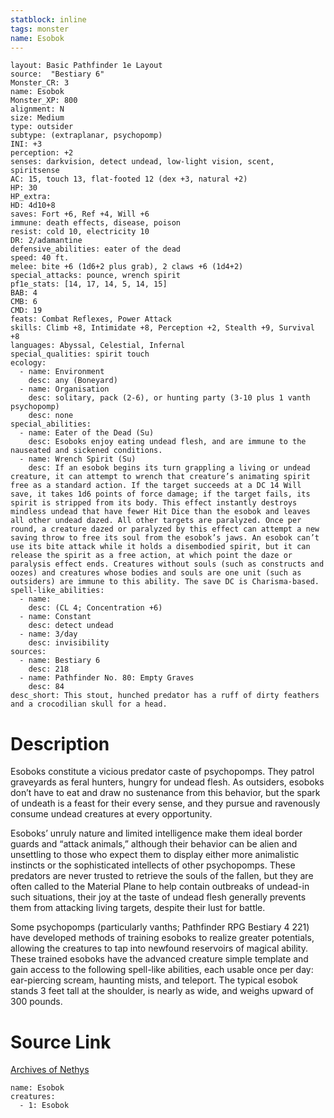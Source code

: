 ```yaml
---
statblock: inline
tags: monster
name: Esobok
---
```

```statblock
layout: Basic Pathfinder 1e Layout
source:  "Bestiary 6"
Monster_CR: 3
name: Esobok
Monster_XP: 800
alignment: N
size: Medium
type: outsider
subtype: (extraplanar, psychopomp)
INI: +3
perception: +2
senses: darkvision, detect undead, low-light vision, scent, spiritsense
AC: 15, touch 13, flat-footed 12 (dex +3, natural +2)
HP: 30
HP_extra: 
HD: 4d10+8
saves: Fort +6, Ref +4, Will +6
immune: death effects, disease, poison
resist: cold 10, electricity 10
DR: 2/adamantine
defensive_abilities: eater of the dead
speed: 40 ft.
melee: bite +6 (1d6+2 plus grab), 2 claws +6 (1d4+2)
special_attacks: pounce, wrench spirit
pf1e_stats: [14, 17, 14, 5, 14, 15]
BAB: 4
CMB: 6
CMD: 19
feats: Combat Reflexes, Power Attack
skills: Climb +8, Intimidate +8, Perception +2, Stealth +9, Survival +8
languages: Abyssal, Celestial, Infernal
special_qualities: spirit touch
ecology:
  - name: Environment
    desc: any (Boneyard)
  - name: Organisation
    desc: solitary, pack (2-6), or hunting party (3-10 plus 1 vanth psychopomp)
    desc: none
special_abilities:
  - name: Eater of the Dead (Su)
    desc: Esoboks enjoy eating undead flesh, and are immune to the nauseated and sickened conditions.
  - name: Wrench Spirit (Su)
    desc: If an esobok begins its turn grappling a living or undead creature, it can attempt to wrench that creature’s animating spirit free as a standard action. If the target succeeds at a DC 14 Will save, it takes 1d6 points of force damage; if the target fails, its spirit is stripped from its body. This effect instantly destroys mindless undead that have fewer Hit Dice than the esobok and leaves all other undead dazed. All other targets are paralyzed. Once per round, a creature dazed or paralyzed by this effect can attempt a new saving throw to free its soul from the esobok’s jaws. An esobok can’t use its bite attack while it holds a disembodied spirit, but it can release the spirit as a free action, at which point the daze or paralysis effect ends. Creatures without souls (such as constructs and oozes) and creatures whose bodies and souls are one unit (such as outsiders) are immune to this ability. The save DC is Charisma-based.
spell-like_abilities:
  - name:
    desc: (CL 4; Concentration +6)
  - name: Constant
    desc: detect undead
  - name: 3/day
    desc: invisibility
sources:
  - name: Bestiary 6
    desc: 218
  - name: Pathfinder No. 80: Empty Graves
    desc: 84
desc_short: This stout, hunched predator has a ruff of dirty feathers and a crocodilian skull for a head.
```
# Description
Esoboks constitute a vicious predator caste of psychopomps. They patrol graveyards as feral hunters, hungry for undead flesh. As outsiders, esoboks don’t have to eat and draw no sustenance from this behavior, but the spark of undeath is a feast for their every sense, and they pursue and ravenously consume undead creatures at every opportunity. 

Esoboks’ unruly nature and limited intelligence make them ideal border guards and “attack animals,” although their behavior can be alien and unsettling to those who expect them to display either more animalistic instincts or the sophisticated intellects of other psychopomps. These predators are never trusted to retrieve the souls of the fallen, but they are often called to the Material Plane to help contain outbreaks of undead-in such situations, their joy at the taste of undead flesh generally prevents them from attacking living targets, despite their lust for battle. 

Some psychopomps (particularly vanths; Pathfinder RPG Bestiary 4 221) have developed methods of training esoboks to realize greater potentials, allowing the creatures to tap into newfound reservoirs of magical ability. These trained esoboks have the advanced creature simple template and gain access to the following spell-like abilities, each usable once per day: ear-piercing scream, haunting mists, and teleport. The typical esobok stands 3 feet tall at the shoulder, is nearly as wide, and weighs upward of 300 pounds.
# Source Link
[Archives of Nethys](https://aonprd.com/MonsterDisplay.aspx?ItemName=Esobok)
```encounter-table
name: Esobok
creatures:
  - 1: Esobok
```
